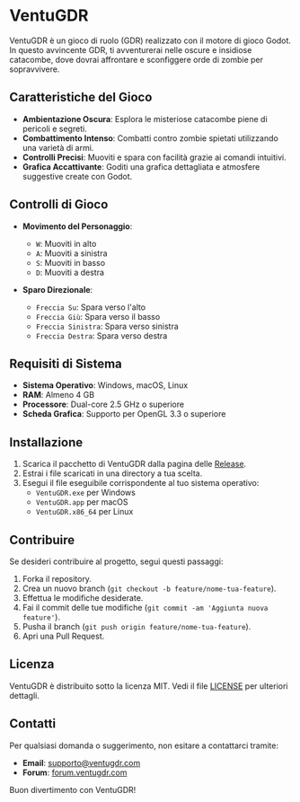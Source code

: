 # VentuGDR

VentuGDR è un gioco di ruolo (GDR) realizzato con il motore di gioco Godot. In questo avvincente GDR, ti avventurerai nelle oscure e insidiose catacombe, dove dovrai affrontare e sconfiggere orde di zombie per sopravvivere.

## Caratteristiche del Gioco

- **Ambientazione Oscura**: Esplora le misteriose catacombe piene di pericoli e segreti.
- **Combattimento Intenso**: Combatti contro zombie spietati utilizzando una varietà di armi.
- **Controlli Precisi**: Muoviti e spara con facilità grazie ai comandi intuitivi.
- **Grafica Accattivante**: Goditi una grafica dettagliata e atmosfere suggestive create con Godot.

## Controlli di Gioco

- **Movimento del Personaggio**:
  - `W`: Muoviti in alto
  - `A`: Muoviti a sinistra
  - `S`: Muoviti in basso
  - `D`: Muoviti a destra

- **Sparo Direzionale**:
  - `Freccia Su`: Spara verso l'alto
  - `Freccia Giù`: Spara verso il basso
  - `Freccia Sinistra`: Spara verso sinistra
  - `Freccia Destra`: Spara verso destra

## Requisiti di Sistema

- **Sistema Operativo**: Windows, macOS, Linux
- **RAM**: Almeno 4 GB
- **Processore**: Dual-core 2.5 GHz o superiore
- **Scheda Grafica**: Supporto per OpenGL 3.3 o superiore

## Installazione

1. Scarica il pacchetto di VentuGDR dalla pagina delle [Release](#).
2. Estrai i file scaricati in una directory a tua scelta.
3. Esegui il file eseguibile corrispondente al tuo sistema operativo:
   - `VentuGDR.exe` per Windows
   - `VentuGDR.app` per macOS
   - `VentuGDR.x86_64` per Linux

## Contribuire

Se desideri contribuire al progetto, segui questi passaggi:

1. Forka il repository.
2. Crea un nuovo branch (`git checkout -b feature/nome-tua-feature`).
3. Effettua le modifiche desiderate.
4. Fai il commit delle tue modifiche (`git commit -am 'Aggiunta nuova feature'`).
5. Pusha il branch (`git push origin feature/nome-tua-feature`).
6. Apri una Pull Request.

## Licenza

VentuGDR è distribuito sotto la licenza MIT. Vedi il file [LICENSE](LICENSE) per ulteriori dettagli.

## Contatti

Per qualsiasi domanda o suggerimento, non esitare a contattarci tramite:

- **Email**: supporto@ventugdr.com
- **Forum**: [forum.ventugdr.com](#)

Buon divertimento con VentuGDR!
